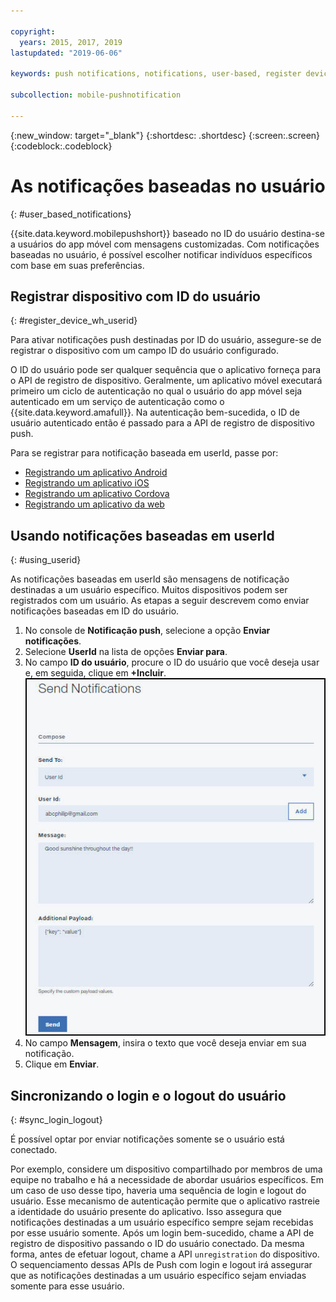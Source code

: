 ```yaml
---

copyright:
  years: 2015, 2017, 2019
lastupdated: "2019-06-06"

keywords: push notifications, notifications, user-based, register device with user ID, synchronize user login and logout

subcollection: mobile-pushnotification

---
```


{:new_window: target="_blank"}
{:shortdesc: .shortdesc}
{:screen:.screen}
{:codeblock:.codeblock}

# As notificações baseadas no usuário
{: #user_based_notifications}

{{site.data.keyword.mobilepushshort}} baseado no ID do usuário destina-se a usuários do app móvel com mensagens customizadas. Com
notificações baseadas no usuário, é possível escolher notificar indivíduos
específicos com base em suas preferências.

## Registrar dispositivo com ID do usuário
{: #register_device_wh_userid}

Para ativar notificações push destinadas por ID do usuário, assegure-se de registrar
o dispositivo com um campo ID do usuário configurado.     

O ID do usuário pode ser qualquer sequência que o aplicativo forneça para o API de registro de dispositivo. Geralmente, um aplicativo móvel executará primeiro um ciclo de autenticação no qual o usuário do app móvel seja autenticado em um serviço de autenticação como o {{site.data.keyword.amafull}}. Na autenticação bem-sucedida, o ID de usuário autenticado então é passado para a API de
registro de dispositivo push. 

Para se registrar para notificação baseada em userId, passe por:

- [Registrando um aplicativo Android](https://github.com/ibm-bluemix-mobile-services/bms-clientsdk-android-push/tree/Doc#register-for-notifications)
- [Registrando um aplicativo iOS](https://github.com/ibm-bluemix-mobile-services/bms-clientsdk-swift-push/tree/Doc#register-for-notifications)
- [Registrando um aplicativo Cordova](https://github.com/ibm-bluemix-mobile-services/bms-clientsdk-cordova-plugin-push/tree/Doc#register-for-notifications)
- [Registrando um aplicativo da web](https://github.com/ibm-bluemix-mobile-services/bms-clientsdk-javascript-webpush/blob/Doc/README.md#register-for-notifications)


## Usando notificações baseadas em userId
{: #using_userid}

As notificações baseadas em userId são mensagens de notificação destinadas a
um usuário específico. Muitos dispositivos podem ser
registrados com um usuário. As etapas a seguir descrevem como enviar notificações baseadas em ID do usuário.

1. No console de **Notificação push**, selecione a opção **Enviar notificações**.
2. Selecione **UserId** na lista de opções **Enviar para**.
3. No campo **ID do usuário**, procure o ID do usuário que você deseja usar e, em seguida, clique em **+Incluir**.![Tela Notificações](images/user_notification.jpg "Console de Notificação de push mostrando o botão Incluir para o campo de ID do usuário")
4. No campo **Mensagem**, insira o texto que você deseja enviar em sua notificação.
5. Clique em **Enviar**.


## Sincronizando o login e o logout do usuário 
{: #sync_login_logout}

É possível optar por enviar notificações somente se o usuário está conectado. 

Por exemplo, considere um dispositivo compartilhado por membros de uma equipe no trabalho e há a necessidade de abordar usuários específicos. Em
um caso de uso desse tipo, haveria uma sequência de login e logout do usuário. Esse
mecanismo de autenticação permite que o aplicativo rastreie a identidade do usuário
presente do aplicativo. Isso assegura que notificações destinadas a um usuário
específico sempre sejam recebidas por esse usuário somente. Após um login bem-sucedido,
chame a API de registro de dispositivo passando o ID do usuário conectado. Da mesma forma, antes de efetuar logout, chame a API `unregistration` do dispositivo. O
sequenciamento dessas APIs de Push com login e logout irá assegurar que as notificações destinadas a um usuário específico sejam enviadas somente para esse usuário.

